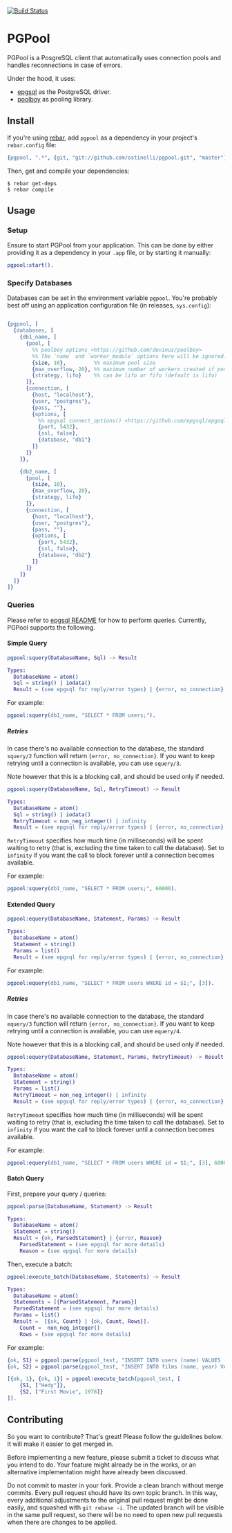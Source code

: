 [![Build Status](https://travis-ci.org/ostinelli/pgpool.svg?branch=master)](https://travis-ci.org/ostinelli/pgpool)

# PGPool

PGPool is a PosgreSQL client that automatically uses connection pools and handles reconnections in case of errors.

Under the hood, it uses:

 * [epgsql](https://github.com/epgsql/epgsql) as the PostgreSQL driver.
 * [poolboy](https://github.com/devinus/poolboy) as pooling library.


## Install

If you're using [rebar](https://github.com/rebar/rebar), add `pgpool` as a dependency in your project's `rebar.config` file:

```erlang
{pgpool, ".*", {git, "git://github.com/ostinelli/pgpool.git", "master"}}
```

Then, get and compile your dependencies:

```
$ rebar get-deps
$ rebar compile
```

## Usage

### Setup
Ensure to start PGPool from your application. This can be done by either providing it as a dependency in your `.app` file, or by starting it manually:

```erlang
pgpool:start().
```

### Specify Databases
Databases can be set in the environment variable `pgpool`. You're probably best off using an application configuration file (in releases, `sys.config`):

```erlang

{pgpool, [
  {databases, [
    {db1_name, [
      {pool, [
        %% poolboy options <https://github.com/devinus/poolboy>
        %% The `name` and `worker_module` options here will be ignored.
        {size, 10},         %% maximum pool size
        {max_overflow, 20}, %% maximum number of workers created if pool is empty
        {strategy, lifo}    %% can be lifo or fifo (default is lifo)
      ]},
      {connection, [
        {host, "localhost"},
        {user, "postgres"},
        {pass, ""},
        {options, [
          %% epgsql connect_options() <https://github.com/epgsql/epgsql>
          {port, 5432},
          {ssl, false},
          {database, "db1"}
        ]}
      ]}
    ]},

    {db2_name, [
      {pool, [
        {size, 10},
        {max_overflow, 20},
        {strategy, lifo}
      ]},
      {connection, [
        {host, "localhost"},
        {user, "postgres"},
        {pass, ""},
        {options, [
          {port, 5432},
          {ssl, false},
          {database, "db2"}
        ]}
      ]}
    ]}
  ]}
]}
```

### Queries
Please refer to [epgsql README](https://github.com/epgsql/epgsql) for how to perform queries. Currently, PGPool supports the following.

#### Simple Query

```erlang
pgpool:squery(DatabaseName, Sql) -> Result

Types:
  DatabaseName = atom()
  Sql = string() | iodata()
  Result = (see epgsql for reply/error types) | {error, no_connection}
```

For example:

```erlang
pgpool:squery(db1_name, "SELECT * FROM users;").
```

##### Retries
In case there's no available connection to the database, the standard `squery/2` function will return `{error, no_connection}`. If you want to keep retrying until a connection is available, you can use `squery/3`.

Note however that this is a blocking call, and should be used only if needed.

```erlang
pgpool:squery(DatabaseName, Sql, RetryTimeout) -> Result

Types:
  DatabaseName = atom()
  Sql = string() | iodata()
  RetryTimeout = non_neg_integer() | infinity
  Result = (see epgsql for reply/error types) | {error, no_connection}
```

`RetryTimeout` specifies how much time (in milliseconds) will be spent waiting to retry (that is, excluding the time taken to call the database). Set to `infinity` if you want the call to block forever until a connection becomes available.

For example:

```erlang
pgpool:squery(db1_name, "SELECT * FROM users;", 60000).
```

#### Extended Query

```erlang
pgpool:equery(DatabaseName, Statement, Params) -> Result

Types:
  DatabaseName = atom()
  Statement = string()
  Params = list()
  Result = (see epgsql for reply/error types) | {error, no_connection}
```

For example:

```erlang
pgpool:equery(db1_name, "SELECT * FROM users WHERE id = $1;", [3]).
```

##### Retries
In case there's no available connection to the database, the standard `equery/3` function will return `{error, no_connection}`. If you want to keep retrying until a connection is available, you can use `equery/4`.

Note however that this is a blocking call, and should be used only if needed.

```erlang
pgpool:equery(DatabaseName, Statement, Params, RetryTimeout) -> Result

Types:
  DatabaseName = atom()
  Statement = string()
  Params = list()
  RetryTimeout = non_neg_integer() | infinity
  Result = (see epgsql for reply/error types) | {error, no_connection}
```

`RetryTimeout` specifies how much time (in milliseconds) will be spent waiting to retry (that is, excluding the time taken to call the database). Set to `infinity` if you want the call to block forever until a connection becomes available.

For example:

```erlang
pgpool:equery(db1_name, "SELECT * FROM users WHERE id = $1;", [3], 60000).
```

#### Batch Query
First, prepare your query / queries:

```erlang
pgpool:parse(DatabaseName, Statement) -> Result

Types:
  DatabaseName = atom()
  Statement = string()
  Result = {ok, ParsedStatement} | {error, Reason}
    ParsedStatement = (see epgsql for more details)
    Reason = (see epgsql for more details)
```

Then, execute a batch:

```erlang
pgpool:execute_batch(DatabaseName, Statements) -> Result

Types:
  DatabaseName = atom()
  Statements = [{ParsedStatement, Params}]
  ParsedStatement = (see epgsql for more details)
  Params = list()
  Result =  [{ok, Count} | {ok, Count, Rows}].
    Count =  non_neg_integer()
    Rows = (see epgsql for more details)
```

For example:

```erlang
{ok, S1} = pgpool:parse(pgpool_test, "INSERT INTO users (name) VALUES ($1);"),
{ok, S2} = pgpool:parse(pgpool_test, "INSERT INTO films (name, year) VALUES ($1, $2);"),

[{ok, 1}, {ok, 1}] = pgpool:execute_batch(pgpool_test, [
    {S1, ["Hedy"]},
    {S2, ["First Movie", 1978]}
]).
```

## Contributing
So you want to contribute? That's great! Please follow the guidelines below. It will make it easier to get merged in.

Before implementing a new feature, please submit a ticket to discuss what you intend to do. Your feature might already be in the works, or an alternative implementation might have already been discussed.

Do not commit to master in your fork. Provide a clean branch without merge commits. Every pull request should have its own topic branch. In this way, every additional adjustments to the original pull request might be done easily, and squashed with `git rebase -i`. The updated branch will be visible in the same pull request, so there will be no need to open new pull requests when there are changes to be applied.
